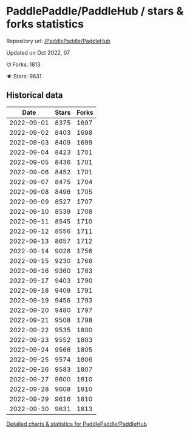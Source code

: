 # PaddlePaddle/PaddleHub / stars & forks statistics

Repository url: [/PaddlePaddle/PaddleHub](https://github.com/PaddlePaddle/PaddleHub)

Updated on Oct 2022, 07

☋ Forks: 1813

★ Stars: 9631

## Historical data
| Date | Stars | Forks |
|------|-------|-------|
| 2022-09-01 | 8375 | 1697 | 
| 2022-09-02 | 8403 | 1698 | 
| 2022-09-03 | 8409 | 1699 | 
| 2022-09-04 | 8423 | 1701 | 
| 2022-09-05 | 8436 | 1701 | 
| 2022-09-06 | 8452 | 1701 | 
| 2022-09-07 | 8475 | 1704 | 
| 2022-09-08 | 8496 | 1705 | 
| 2022-09-09 | 8527 | 1707 | 
| 2022-09-10 | 8539 | 1708 | 
| 2022-09-11 | 8545 | 1710 | 
| 2022-09-12 | 8556 | 1711 | 
| 2022-09-13 | 8657 | 1712 | 
| 2022-09-14 | 9028 | 1756 | 
| 2022-09-15 | 9230 | 1768 | 
| 2022-09-16 | 9360 | 1783 | 
| 2022-09-17 | 9403 | 1790 | 
| 2022-09-18 | 9409 | 1791 | 
| 2022-09-19 | 9456 | 1793 | 
| 2022-09-20 | 9480 | 1797 | 
| 2022-09-21 | 9508 | 1798 | 
| 2022-09-22 | 9535 | 1800 | 
| 2022-09-23 | 9552 | 1803 | 
| 2022-09-24 | 9566 | 1805 | 
| 2022-09-25 | 9574 | 1806 | 
| 2022-09-26 | 9583 | 1807 | 
| 2022-09-27 | 9600 | 1810 | 
| 2022-09-28 | 9608 | 1810 | 
| 2022-09-29 | 9616 | 1810 | 
| 2022-09-30 | 9631 | 1813 | 


[Detailed charts & statistics for PaddlePaddle/PaddleHub](https://reviewgithub.com/rep/PaddlePaddle/PaddleHub)
